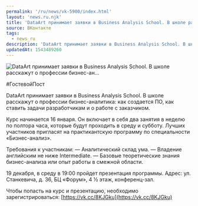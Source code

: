```yaml
---
permalink: '/ru/news/vk-5900/index.html'
layout: 'news.ru.njk'
title: 'DataArt принимает заявки в Business Analysis School. В школе расскажут о профессии бизнес-ан'
source: ВКонтакте
tags:
  - news_ru
description: 'DataArt принимает заявки в Business Analysis School. В школе расскажут о профессии бизнес-ан…'
updatedAt: 1543489260
---
```

![DataArt принимает заявки в Business Analysis School. В школе расскажут о профессии бизнес-ан…](https://sun9-27.userapi.com/impf/c845524/v845524497/1428c3/C1eUB9vfDQI.jpg?size=799x480&quality=96&proxy=1&sign=896075074e03d037acab9ddabb947ea7&c_uniq_tag=fdht0BgizWYb8mkP0HIXxpuPdAQi0FjZdLE22J62o7w&type=album)

#ГостевойПост

DataArt принимает заявки в Business Analysis School. В школе расскажут о профессии бизнес-аналитика: как создается ПО, как ставить задачи разработчикам и о работе с заказчиком.

Курс начинается 16 января. Он включает в себя два занятия в неделю по полтора часа, которые будут проходить в среду и субботу. Лучших участников пригласят на практикантскую программу по специальности «Бизнес-анализ».

Требования к участникам:
— Аналитический склад ума.
— Владение английским не ниже Intermediate.
— Базовые теоретические знания бизнес-анализа или опыт работы в смежной области.

19 декабря, в среду в 19:00 пройдет презентация программы. Адрес: ул. Станкевича, д. 36, БЦ «Форум», 4 ½ этаж, конференц-зал.

Чтобы попасть на курс и презентацию, необходимо зарегистрироваться: [https://vk.cc/8KJGku](https://vk.cc/8KJGku)
